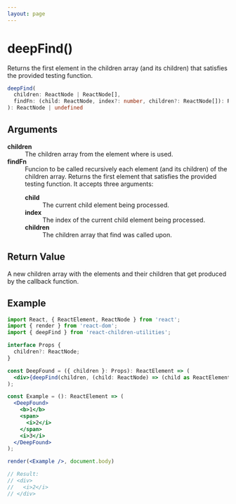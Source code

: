 ```yaml
---
layout: page
---
```


# deepFind()

Returns the first element in the children array (and its children) that satisfies the provided testing function.

```typescript
deepFind(
  children: ReactNode | ReactNode[],
  findFn: (child: ReactNode, index?: number, children?: ReactNode[]): ReactNode,
): ReactNode | undefined
```

## Arguments

<dl>
  <dt><b>children</b></dt>
  <dd>The children array from the element where is used.</dd>
  <dt><b>findFn</b></dt>
  <dd>Funcion to be called recursively each element (and its children) of the children array. Returns the first element that satisfies the provided testing function. It accepts three arguments:</dd>
  <dd>
    <dl>
      <dt><b>child</b></dt>
      <dd>The current child element being processed.</dd>
      <dt><b>index</b></dt>
      <dd>The index of the current child element being processed.</dd>
      <dt><b>children</b></dt>
      <dd>The children array that find was called upon.</dd>
    </dl>
  </dd>
</dl>

## Return Value

A new children array with the elements and their children that get produced by the callback function.

## Example

```jsx
import React, { ReactElement, ReactNode } from 'react';
import { render } from 'react-dom';
import { deepFind } from 'react-children-utilities';

interface Props {
  children?: ReactNode;
}

const DeepFound = ({ children }: Props): ReactElement => (
  <div>{deepFind(children, (child: ReactNode) => (child as ReactElement).type === 'i')}</div>
);

const Example = (): ReactElement => (
  <DeepFound>
    <b>1</b>
    <span>
      <i>2</i>
    </span>
    <i>3</i>
  </DeepFound>
);

render(<Example />, document.body)

// Result:
// <div>
//   <i>2</i>
// </div>
```
